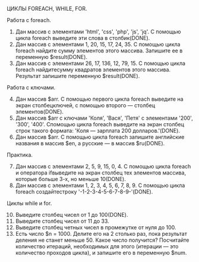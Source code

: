 ЦИКЛЫ FOREACH, WHILE, FOR.

Работа с foreach.

1. Дан массив с элементами 'html', 'css', 'php', 'js', 'jq'. С помощью цикла foreach выведите эти слова в столбик(DONE).
2. Дан массив с элементами 1, 20, 15, 17, 24, 35. С помощью цикла foreach найдите сумму элементов этого массива. Запишите ее в переменную $result(DONE).
3. Дан массив с элементами 26, 17, 136, 12, 79, 15. С помощью цикла foreach найдитесумму квадратов элементов этого массива. Результат запишите переменную $result(DONE).

Работа с ключами.

4. Дан массив $arr. С помощью первого цикла foreach выведите на экран столбецключей, с помощью второго — столбец элементов(DONE).
5. Дан массив $arr с ключами 'Коля', 'Вася', 'Петя' с элементами '200', '300', '400'. Спомощью цикла foreach выведите на экран столбец строк такого формата: 'Коля — зарплата 200 долларов.'(DONE).
6. Дан массив $arr. С помощью цикла foreach запишите английские названия в массив $en, а русские — в массив $ru(DONE).

Практика.

7. Дан массив с элементами 2, 5, 9, 15, 0, 4. С помощью цикла foreach и оператора ifвыведите на экран столбец тех элементов массива, которые больше 3-х, но меньше 10(DONE).
8. Дан массив с элементами 1, 2, 3, 4, 5, 6, 7, 8, 9. С помощью цикла foreach создайтестроку '-1-2-3-4-5-6-7-8-9-'(DONE).
 
Циклы while и for.

10. Выведите столбец чисел от 1 до 100(DONE).
11. Выведите столбец чисел от 11 до 33.
12. Выведите столбец четных чисел в промежутке от нуля до 100.
13. Есть число $n = 1000. Делите его на 2 столько раз, пока результат деления не станет меньше 50. Какое число получится? Посчитайте количество итераций, необходимых для этого (итерации — это количество проходов цикла), и запишите его в переменную $num.﻿
